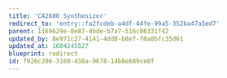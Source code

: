 ```yaml
---
title: 'CA2600 Synthesizer'
redirect_to: 'entry::fa2fcdeb-a4df-44fe-99a5-352ba47a5ed7'
parent: 1169629e-0e87-4bde-b7a7-516c06331f42
updated_by: 8e971c27-4141-4dd8-b8ef-f0a8bfc35d61
updated_at: 1604245527
blueprint: redirect
id: f926c206-3160-438a-9678-14b8e689ce8f
---
```

